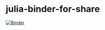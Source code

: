 # julia-binder-for-share

[![Binder](https://mybinder.org/badge_logo.svg)](https://mybinder.org/v2/gh/ChungWookyung/julia-binder-for-share/HEAD)
